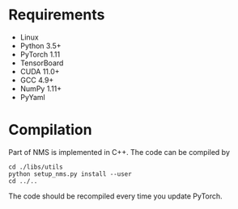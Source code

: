 # Requirements

- Linux
- Python 3.5+
- PyTorch 1.11
- TensorBoard
- CUDA 11.0+
- GCC 4.9+
- NumPy 1.11+
- PyYaml

# Compilation

Part of NMS is implemented in C++. The code can be compiled by

```shell
cd ./libs/utils
python setup_nms.py install --user
cd ../..
```

The code should be recompiled every time you update PyTorch.